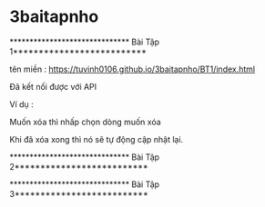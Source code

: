 # 3baitapnho
****************************** Bài Tập 1**************************

tên miền : https://tuvinh0106.github.io/3baitapnho/BT1/index.html

Đã kết nối được với API

Ví dụ :

Muốn xóa thì nhấp chọn dòng muốn xóa

Khi đã xóa xong thì nó sẽ tự động cập nhật lại.

****************************** Bài Tập 2**************************

****************************** Bài Tập 3**************************
